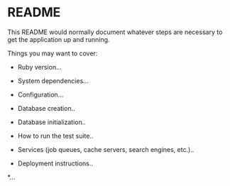 # README

This README would normally document whatever steps are necessary to get the
application up and running.

Things you may want to cover:

* Ruby version...

* System dependencies...

* Configuration...

* Database creation..

* Database initialization..

* How to run the test suite..

* Services (job queues, cache servers, search engines, etc.)..

* Deployment instructions..

*... 
